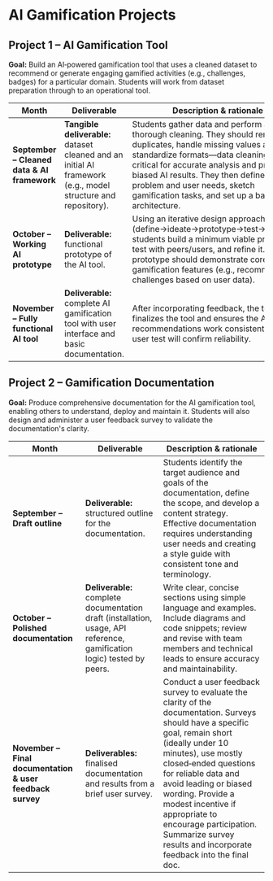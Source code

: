 # AI Gamification Projects

## Project 1 – AI Gamification Tool

**Goal:** Build an AI‑powered gamification tool that uses a cleaned dataset to recommend or generate engaging gamified activities (e.g., challenges, badges) for a particular domain. Students will work from dataset preparation through to an operational tool.

| Month | Deliverable | Description & rationale |
|-------|-------------|-------------------------|
| **September – Cleaned data & AI framework** | **Tangible deliverable:** dataset cleaned and an initial AI framework (e.g., model structure and repository). | Students gather data and perform a thorough cleaning. They should remove duplicates, handle missing values and standardize formats—data cleaning is critical for accurate analysis and prevents biased AI results. They then define the problem and user needs, sketch gamification tasks, and set up a base model architecture. |
| **October – Working AI prototype** | **Deliverable:** functional prototype of the AI tool. | Using an iterative design approach (define→ideate→prototype→test→evaluate), students build a minimum viable prototype, test with peers/users, and refine it. The prototype should demonstrate core gamification features (e.g., recommending challenges based on user data). |
| **November – Fully functional AI tool** | **Deliverable:** complete AI gamification tool with user interface and basic documentation. | After incorporating feedback, the team finalizes the tool and ensures the AI recommendations work consistently. A brief user test will confirm reliability. |

## Project 2 – Gamification Documentation

**Goal:** Produce comprehensive documentation for the AI gamification tool, enabling others to understand, deploy and maintain it. Students will also design and administer a user feedback survey to validate the documentation's clarity.

| Month | Deliverable | Description & rationale |
|-------|-------------|-------------------------|
| **September – Draft outline** | **Deliverable:** structured outline for the documentation. | Students identify the target audience and goals of the documentation, define the scope, and develop a content strategy. Effective documentation requires understanding user needs and creating a style guide with consistent tone and terminology. |
| **October – Polished documentation** | **Deliverable:** complete documentation draft (installation, usage, API reference, gamification logic) tested by peers. | Write clear, concise sections using simple language and examples. Include diagrams and code snippets; review and revise with team members and technical leads to ensure accuracy and maintainability. |
| **November – Final documentation & user feedback survey** | **Deliverables:** finalised documentation and results from a brief user survey. | Conduct a user feedback survey to evaluate the clarity of the documentation. Surveys should have a specific goal, remain short (ideally under 10 minutes), use mostly closed‑ended questions for reliable data and avoid leading or biased wording. Provide a modest incentive if appropriate to encourage participation. Summarize survey results and incorporate feedback into the final doc. |